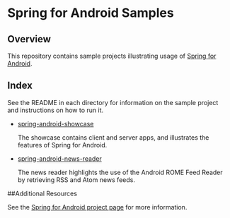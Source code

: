 # Spring for Android Samples

## Overview

This repository contains sample projects illustrating usage of [Spring for Android](http://www.springsource.org/spring-android).

## Index

See the README in each directory for information on the sample project and instructions on how to run it.

 * [spring-android-showcase](https://github.com/SpringSource/spring-android-samples/tree/master/spring-android-showcase) 

	The showcase contains client and server apps, and illustrates the features of Spring for Android.

 * [spring-android-news-reader](https://github.com/SpringSource/spring-android-samples/tree/master/spring-android-news-reader) 

	The news reader highlights the use of the Android ROME Feed Reader by retrieving RSS and Atom news feeds.

##Additional Resources

See the [Spring for Android project page](http://www.springsource.org/spring-android) for more information.